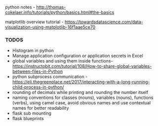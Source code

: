 python notes -  http://thomas-cokelaer.info/tutorials/python/basics.html#the-basics

matplotlib overview tutorial - https://towardsdatascience.com/data-visualization-using-matplotlib-16f1aae5ce70


### TODOS
* Histogram in python
* Manage application configuration or application secrets in Excel  
* global variables and using them inside functions- https://instructobit.com/tutorial/108/How-to-share-global-variables-between-files-in-Python
* python subprocess communication - https://eli.thegreenplace.net/2017/interacting-with-a-long-running-child-process-in-python/
* rounding of decimals while printing and rounding the number itself
* naming conventions for classes (nouns), variables (nouns), functions (verbs), using camel case, avoid obvious names and use contextual names for better readability
* flask sub mounting
* flask blueprints



<!--stackedit_data:
eyJoaXN0b3J5IjpbNTU4NjQ3MzI4LC05MjIxMTU1Nyw1MDE1MT
Y4NzQsLTM2MTcyOTMyMywxNTg0ODI4MDE2LDIxMjMyMzAxMjMs
NzY2MTk1NjA1LDEzNDI2Nzc3NjEsLTk1MjgwOTU5OCw0Nzk3Nz
MyMzUsLTYxMzU1NzE5NCwtOTI3NTMyNDkxLDc5NTc2MzMzNSwt
NjU2NzM3OTk3LC0xNjMyMzkyMDg3LC0yMjk2Mjk1NTcsMTkyND
I2Mzk4OCwxMzkxMzk0MDYwLDEyNTgyODYyMzcsLTg5MDIzOTEw
MF19
-->